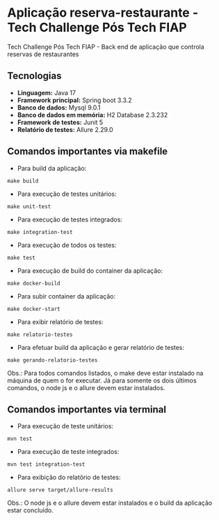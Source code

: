 # Aplicação reserva-restaurante - Tech Challenge Pós Tech FIAP

Tech Challenge Pós Tech FIAP - Back end de aplicação que controla reservas de restaurantes

## **Tecnologias** 

* **Linguagem:** Java 17
* **Framework principal:** Spring boot 3.3.2
* **Banco de dados:** Mysql 9.0.1
* **Banco de dados em memória:** H2 Database 2.3.232
* **Framework de testes:** Junit 5
* **Relatório de testes:** Allure 2.29.0

## **Comandos importantes via makefile**

* Para build da aplicação:
```shell
make build
```

* Para execução de testes unitários:
```shell
make unit-test
```

* Para execução de testes integrados:
```shell
make integration-test
```

* Para execução de todos os testes:
```shell
make test
```

* Para execução de build do container da aplicação:
```shell
make docker-build
```

* Para subir container da aplicação:
```shell
make docker-start
```

* Para exibir relatório de testes:
```shell
make relatorio-testes
```

* Para efetuar build da aplicação e gerar relatório de testes:
```shell
make gerando-relatorio-testes
```
Obs.: Para todos comandos listados, o make deve estar instalado na máquina de quem o for executar. Já para somente os dois últimos comandos, o node js e o allure devem estar instalados. 


## **Comandos importantes via terminal**

* Para execução de teste unitários:
```shell
mvn test
```

* Para execução de teste integrados:
```shell
mvn test integration-test
```

* Para exibição do relatõrio de testes:
```shell
allure serve target/allure-results
```
Obs.: O node js e o allure devem estar instalados e o build da aplicação estar concluído.
